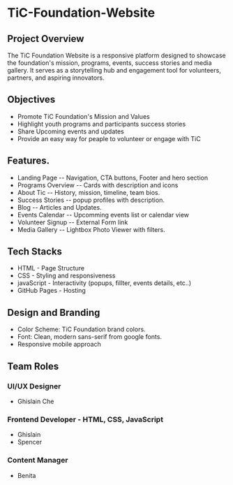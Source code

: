 # TiC-Foundation-Website

## Project Overview
The TiC Foundation Website is a responsive platform designed to showcase the foundation's mission, programs, events, success stories and media gallery. It serves as a storytelling hub and engagement tool for volunteers, partners, and aspiring innovators.

## Objectives
- Promote TiC Foundation's Mission and Values
- Highlight youth programs and participants success stories
- Share Upcoming events and updates
- Provide an easy way for peaple to volunteer or engage with TiC

## Features.
- Landing Page -- Navigation, CTA buttons, Footer and hero section
- Programs Overview -- Cards with description and icons
- About Tic -- History, mission, timeline, team bios.
- Success Stories -- popup profiles with description.
- Blog -- Articles and Updates.
- Events Calendar -- Upcomming events list or calendar view
- Volunteer Signup -- External Form link
- Media Gallery -- Lightbox Photo Viewer with filters.

## Tech Stacks
* HTML - Page Structure
* CSS - Styling and responsiveness
* javaScript - Interactivity (popups, fillter, events details, etc..)
* GitHub Pages - Hosting

## Design and Branding
- Color Scheme: TiC Foundation brand colors.
- Font: Clean, modern sans-serif from google fonts.
- Responsive mobile approach

## Team Roles
 ### UI/UX Designer
- Ghislain Che
 ### Frontend Developer - HTML, CSS, JavaScript
- Ghislain
- Spencer
 ### Content Manager
- Benita
